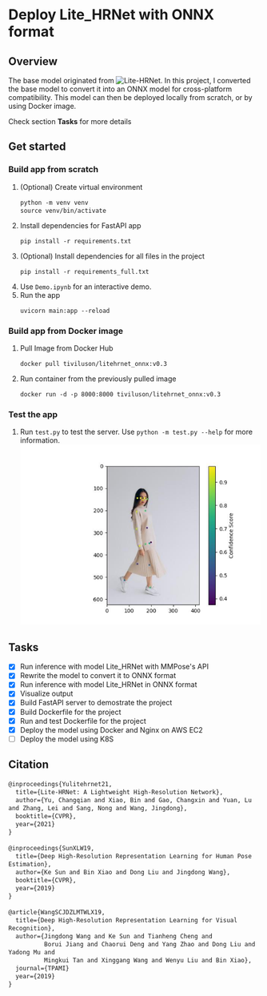 # Deploy Lite_HRNet with ONNX format

## Overview
The base model originated from ![Lite-HRNet](https://github.com/HRNet/Lite-HRNet).
In this project, I converted the base model to convert it into an ONNX model for cross-platform compatibility. This model can then be deployed locally from scratch, or by using Docker image.

Check section **Tasks** for more details

## Get started
### Build app from scratch
1. (Optional) Create virtual environment
    ```
    python -m venv venv
    source venv/bin/activate
    ```
1. Install dependencies for FastAPI app
    ```
    pip install -r requirements.txt
    ```
1. (Optional) Install dependencies for all files in the project
    ```
    pip install -r requirements_full.txt
    ```
1. Use `Demo.ipynb` for an interactive demo.
1. Run the app
    ```
    uvicorn main:app --reload
    ```
### Build app from Docker image
1. Pull Image from Docker Hub
    ```
    docker pull tiviluson/litehrnet_onnx:v0.3
    ```
1. Run container from the previously pulled image
    ```
    docker run -d -p 8000:8000 tiviluson/litehrnet_onnx:v0.3
    ```
### Test the app
1. Run `test.py` to test the server. Use `python -m test.py --help` for more information.
    ![Sample output](sample_output.jpg)

## Tasks
- [x] Run inference with model Lite_HRNet with MMPose's API
- [x] Rewrite the model to convert it to ONNX format
- [x] Run inference with model Lite_HRNet in ONNX format
- [x] Visualize output
- [x] Build FastAPI server to demostrate the project
- [x] Build Dockerfile for the project
- [x] Run and test Dockerfile for the project
- [x] Deploy the model using Docker and Nginx on AWS EC2
- [ ] Deploy the model using K8S

## Citation
```
@inproceedings{Yulitehrnet21,
  title={Lite-HRNet: A Lightweight High-Resolution Network},
  author={Yu, Changqian and Xiao, Bin and Gao, Changxin and Yuan, Lu and Zhang, Lei and Sang, Nong and Wang, Jingdong},
  booktitle={CVPR},
  year={2021}
}

@inproceedings{SunXLW19,
  title={Deep High-Resolution Representation Learning for Human Pose Estimation},
  author={Ke Sun and Bin Xiao and Dong Liu and Jingdong Wang},
  booktitle={CVPR},
  year={2019}
}

@article{WangSCJDZLMTWLX19,
  title={Deep High-Resolution Representation Learning for Visual Recognition},
  author={Jingdong Wang and Ke Sun and Tianheng Cheng and 
          Borui Jiang and Chaorui Deng and Yang Zhao and Dong Liu and Yadong Mu and 
          Mingkui Tan and Xinggang Wang and Wenyu Liu and Bin Xiao},
  journal={TPAMI}
  year={2019}
}
```